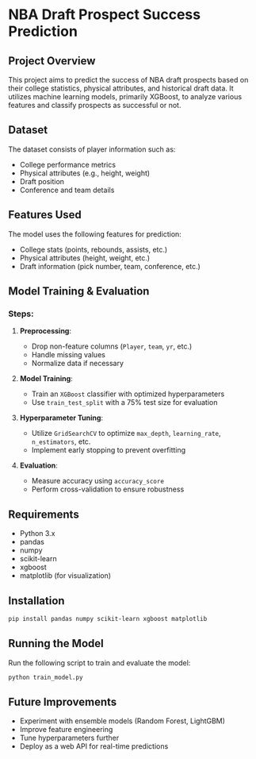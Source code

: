 # NBA Draft Prospect Success Prediction

## Project Overview
This project aims to predict the success of NBA draft prospects based on their college statistics, physical attributes, and historical draft data. It utilizes machine learning models, primarily XGBoost, to analyze various features and classify prospects as successful or not.

## Dataset
The dataset consists of player information such as:
- College performance metrics
- Physical attributes (e.g., height, weight)
- Draft position
- Conference and team details

## Features Used
The model uses the following features for prediction:
- College stats (points, rebounds, assists, etc.)
- Physical attributes (height, weight, etc.)
- Draft information (pick number, team, conference, etc.)

## Model Training & Evaluation
### Steps:
1. **Preprocessing**:
   - Drop non-feature columns (`Player`, `team`, `yr`, etc.)
   - Handle missing values
   - Normalize data if necessary

2. **Model Training**:
   - Train an `XGBoost` classifier with optimized hyperparameters
   - Use `train_test_split` with a 75% test size for evaluation

3. **Hyperparameter Tuning**:
   - Utilize `GridSearchCV` to optimize `max_depth`, `learning_rate`, `n_estimators`, etc.
   - Implement early stopping to prevent overfitting

4. **Evaluation**:
   - Measure accuracy using `accuracy_score`
   - Perform cross-validation to ensure robustness

## Requirements
- Python 3.x
- pandas
- numpy
- scikit-learn
- xgboost
- matplotlib (for visualization)

## Installation
```sh
pip install pandas numpy scikit-learn xgboost matplotlib
```

## Running the Model
Run the following script to train and evaluate the model:
```sh
python train_model.py
```

## Future Improvements
- Experiment with ensemble models (Random Forest, LightGBM)
- Improve feature engineering
- Tune hyperparameters further
- Deploy as a web API for real-time predictions

